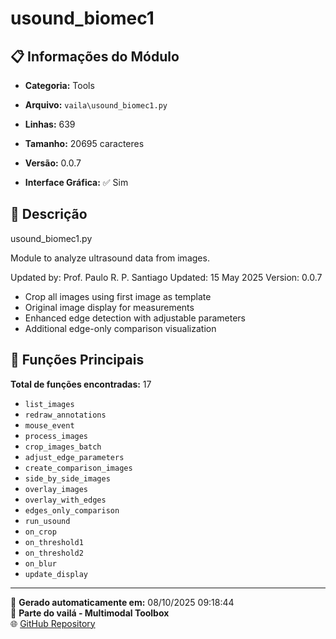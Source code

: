 # usound_biomec1

## 📋 Informações do Módulo

- **Categoria:** Tools
- **Arquivo:** `vaila\usound_biomec1.py`
- **Linhas:** 639
- **Tamanho:** 20695 caracteres
- **Versão:** 0.0.7

- **Interface Gráfica:** ✅ Sim

## 📖 Descrição


usound_biomec1.py

Module to analyze ultrasound data from images.

Updated by: Prof. Paulo R. P. Santiago
Updated: 15 May 2025
Version: 0.0.7

- Crop all images using first image as template
- Original image display for measurements
- Enhanced edge detection with adjustable parameters
- Additional edge-only comparison visualization


## 🔧 Funções Principais

**Total de funções encontradas:** 17

- `list_images`
- `redraw_annotations`
- `mouse_event`
- `process_images`
- `crop_images_batch`
- `adjust_edge_parameters`
- `create_comparison_images`
- `side_by_side_images`
- `overlay_images`
- `overlay_with_edges`
- `edges_only_comparison`
- `run_usound`
- `on_crop`
- `on_threshold1`
- `on_threshold2`
- `on_blur`
- `update_display`




---

📅 **Gerado automaticamente em:** 08/10/2025 09:18:44  
🔗 **Parte do vailá - Multimodal Toolbox**  
🌐 [GitHub Repository](https://github.com/vaila-multimodaltoolbox/vaila)
